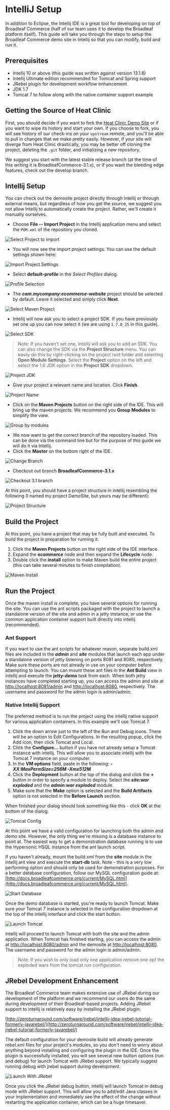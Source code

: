 # IntelliJ Setup

In addition to Eclipse, the Intellij IDE is a great tool for developing on top of Broadleaf Commerce (half of our team uses it to develop the Broadleaf platform itself). This guide will take you through the steps to setup the Broadleaf Commerce demo site in Intellij so that you can modify, build and run it.

## Prerequisites

 - Intellij 10 or above (this guide was written against version 13.1.6)
 - Intellij Ultimate edition recommended for Tomcat and Spring support
 - JRebel plugin for development workflow enhancement
 - JDK 1.7
 - Tomcat 7 to follow along with the native container support example

## Getting the Source of Heat Clinic

First, you should decide if you want to fork the [Heat Clinic Demo Site](https://github.com/BroadleafCommerce/DemoSite) or if you want to wipe its history and start your own. If you choose to fork, you will see history of our check-ins on your `upstream` remote, and you'll be able to pull in changes that we make pretty easily. However, if your site will diverge from Heat Clinic drastically, you may be better off cloning the project, deleting the `.git` folder, and initializing a new repository.

We suggest you start with the latest stable release branch (at the time of this writing it is BroadleafCommerce-3.1.x), or if you want the bleeding edge features, check out the develop branch.

## Intellij Setup

You can check out the demosite project directly through Intellij or through external means, but regardless of how you get the source, we suggest you not allow Intellij to automatically create the project. Rather, we'll create it manually ourselves.

 - Choose **File -- Import Project** in the Intellij application menu and select the `POM.xml` of the repository you cloned. 

![Select Project to import](intellij-select-pom.png)

 - You will now see the import project settings. You can use the default settings shown here:

![Import Project Settings](intellij-import-project-settings.png)

 - Select **default-profile** in the *Select Profiles* dialog.

![Profile Selection](intellij-profile-selection.png)

 - The ***com.mycompany:ecommerce-website*** project should be selected by default. Leave it selected and simply click **Next**. 

![Select Maven Project](intellij-select-maven-project.png)

 - Intellij will now ask you to select a project SDK. If you have previously set one up you can now select it (we are using `1.7.0_25` in this guide).

![Select SDK](intellij-select-sdk.png)

> Note: If you haven't set one, Intellij will ask you to add an SDK. You can also change the SDK via the **Project Structure** menu. You can easily do this by right-clicking on the project root folder and selecting **Open Module Settings**. Select the **Project** option on the left and select the 1.6 JDK option in the **Project SDK** dropdown.

![Project JDK](intellij-project-jdk.png)

 - Give your project a relevant name and location. Click **Finish**.

![Project Name](intellij-enter-name.png)

 - Click on the **Maven Projects** button on the right side of the IDE. This will bring up the maven projects. We recommend you **Group Modules** to simplify the view.
 
![Group by modules](intellij-group-modules.png)
 
 - We now want to get the correct branch of the repository loaded. This can be done via the command line but for the purpose of this guide we will do it via Intellij.
 - Click the **Master** on the bottom right of the IDE.

![Change Branch](intellij-change-branch.png)

 - Checkout out branch **BroadleafCommerce-3.1.x**
 
![Checkout 3.1 branch](intellij-checkout-3.1.png)

At this point, you should have a project structure in intellij resembling the following (I named my project DemoSite, but yours may be different):

![Project Structure](intellij-project-structure.png)

## Build the Project

At this point, you have a project that may be fully built and executed. To build the project in preparation for running it:

1. Click the **Maven Projects** button on the right side of the IDE interface.
2. Expand the **ecommerce** node and then expand the **Lifecycle** node.
3. Double click the **install** option to make Maven build the entire project (this can take several minutes to finish compilation).

![Maven Install](intellij-maven-install.png)

## Run the Project

Once the maven install is complete, you have several options for running the site. You can use the ant scripts packaged with the project to launch a standalone version of the site and admin in a jetty instance, or use the common application container support built directly into intellij (recommended).

### Ant Support

If you want to use the ant scripts for whatever reason, separate build.xml files are included in the ***admin*** and ***site*** modules that launch each app under a standalone version of jetty listening on ports 8081 and 8080, respectively. Make sure these ports are not already in use on your computer before attempting to launch. You can mount these ant files in the **Ant Build** view in intellij and execute the **jetty-demo** task from each. When both jetty instances have completed starting up, you can access the admin and site at [http://localhost:8081/admin](http://localhost:8081/admin) and [http://localhost:8080](http://localhost:8080), respectively. The username and password for the admin login is admin/admin.

### Native Intellij Support

The preferred method is to run the project using the intellij native support for various application containers. In this example we'll use Tomcat 7.

1. Click the down arrow just to the left of the Run and Debug icons. There will be an option to Edit Configurations. In the resulting popup, click the Add icon, then click Tomcat and Local.
2. Click the **Configure…** button if you have not already setup a Tomcat instance with intellij. This will allow you to associate intellij with the Tomcat 7 instance on your computer.
3. In the **VM options** field, paste in the following: ***-XX:MaxPermSize=256M -Xmx512M***
4. Click the **Deployment** button at the top of the dialog and click the **+** button in order to specify a module to deploy. Select the ***site:war exploded*** and the ***admin:war exploded*** module.
5. Make sure that the **Make** option is selected and the **Build Artifacts** option is not selected in the **Before Launch** section.

When finished your dialog should look something like this - click **OK** at the bottom of the dialog.

![Tomcat Config](intellij-tomcat-config.png)

At this point we have a valid configuration for launching both the admin and demo site. However, the only thing we're missing is a database instance to point at. The easiest way to get a demonstration database running is to use the Hypersonic HSQL instance from the ant launch script.

If you haven't already, mount the build.xml from the **site** module in the intellij ant view and execute the **start-db** task. Note - this is a very low performing option and should only be used for demonstration purposes. For a better database configuration, follow our MySQL configuration guide at: [http://docs.broadleafcommerce.org/current/MySQL.html](http://docs.broadleafcommerce.org/current/MySQL.html).

![Start Database](intellij-start-db.png)

Once the demo database is started, you're ready to launch Tomcat. Make sure your Tomcat 7 instance is selected in the configuration dropdown at the top of the intellij interface and click the start button.

![Launch Tomcat](intellij-launch-tomcat.png)

Intellij will proceed to launch Tomcat with both the site and the admin application. When Tomcat has finished starting, you can access the admin at [http://localhost:8080/admin](http://localhost:8080/admin) and the demosite at [http://localhost:8080](http://localhost:8080). The username and password for the admin login is admin/admin.

> Note: If you wish to only load only one application remove one opf the exploded wars from the tomcat run configuration. 

## JRebel Development Enhancement

The Broadleaf Commerce team makes extensive use of JRebel during our development of the platform and we recommend our users do the same during development of their Broadleaf-based projects. Adding JRebel support to intellij is relatively easy by installing the JRebel plugin:

[http://zeroturnaround.com/software/jrebel/intellij-idea-jrebel-tutorial-formerly-javarebel/](http://zeroturnaround.com/software/jrebel/intellij-idea-jrebel-tutorial-formerly-javarebel/)

The default configuration for your demosite build will already generate rebel.xml files for your project's modules, so you don't need to worry about anything beyond installing and configuring the plugin in the IDE. Once the plugin is successfully installed, you will see several new button options (run and debug) for launch Tomcat with JRebel support. We typically suggest running debug with jrebel support during development.

![Launch With JRebel](intellij-launch-jrebel.png)

Once you click the JRebel debug button, intellij will launch Tomcat in debug mode with JRebel support. This will allow you to add/edit Java classes in your implementation and immediately see the effect of the change without restarting the application container, which can be a huge timesaver.











